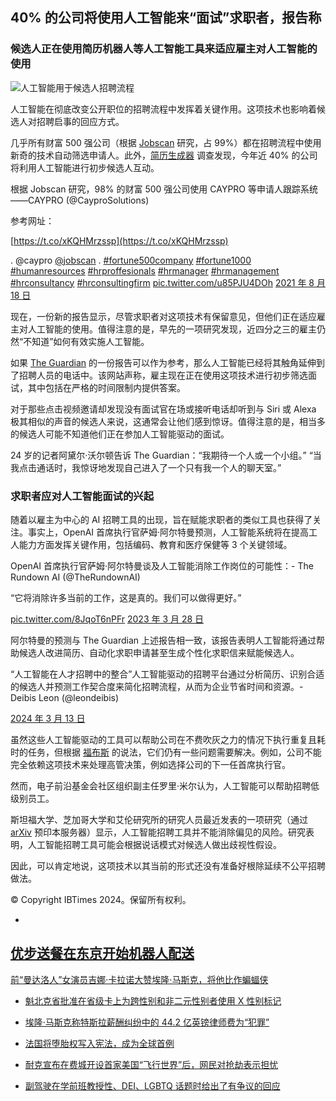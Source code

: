 ## 40% 的公司将使用人工智能来“面试”求职者，报告称

### 候选人正在使用简历机器人等人工智能工具来适应雇主对人工智能的使用

![人工智能用于候选人招聘流程](https://d.ibtimes.co.uk/en/full/1723454/ai-used-candidate-hiring-process.jpg?w=736&f=ed40f4fcd2be0cd2fd9ee1c3e4be70c4)

人工智能在彻底改变公开职位的招聘流程中发挥着关键作用。这项技术也影响着候选人对招聘启事的回应方式。

几乎所有财富 500 强公司（根据 [Jobscan](https://www.hbs.edu/managing-the-future-of-work/Documents/research/hiddenworkers09032021.pdf) 研究，占 99%）都在招聘流程中使用新奇的技术自动筛选申请人。此外，[简历生成器](https://www.resumebuilder.com/4-in-10-companies-will-be-using-ai-interviews-by-2024/) 调查发现，今年近 40% 的公司将利用人工智能进行初步候选人互动。

根据 Jobscan 研究，98% 的财富 500 强公司使用 CAYPRO 等申请人跟踪系统——CAYPRO (@CayproSolutions)

参考网址：

[https://t.co/xKQHMrzssp](https://t.co/xKQHMrzssp)

.
@caypro
[@jobscan](https://twitter.com/jobscan)
.
[#fortune500company](https://twitter.com/hashtag/fortune500company) [#fortune1000](https://twitter.com/hashtag/fortune1000) [#humanresources](https://twitter.com/hashtag/humanresources) [#hrproffesionals](https://twitter.com/hashtag/hrproffesionals) [#hrmanager](https://twitter.com/hashtag/hrmanager) [#hrmanagement](https://twitter.com/hashtag/hrmanagement) [#hrconsultancy](https://twitter.com/hashtag/hrconsultancy) [#hrconsultingfirm](https://twitter.com/hashtag/hrconsultingfirm) [pic.twitter.com/u85PJU4DOh](https://twitter.com/CayproSolutions/status/1428440880351150083/photo/1) [2021 年 8 月 18 日](https://twitter.com/CayproSolutions/status/1428440880351150083)

现在，一份新的报告显示，尽管求职者对这项技术有保留意见，但他们正在适应雇主对人工智能的使用。值得注意的是，早先的一项研究发现，近四分之三的雇主仍然“不知道”如何有效实施人工智能。

如果 [The Guardian](https://www.theguardian.com/technology/2024/mar/06/ai-interviews-job-applications) 的一份报告可以作为参考，那么人工智能已经将其触角延伸到了招聘人员的电话中。该网站声称，雇主现在正在使用这项技术进行初步筛选面试，其中包括在严格的时间限制内提供答案。

对于那些点击视频邀请却发现没有面试官在场或接听电话却听到与 Siri 或 Alexa 极其相似的声音的候选人来说，这通常会让他们感到惊讶。值得注意的是，相当多的候选人可能不知道他们正在参加人工智能驱动的面试。

24 岁的记者阿黛尔·沃尔顿告诉 The Guardian：“我期待一个人或一个小组。” “当我点击通话时，我惊讶地发现自己进入了一个只有我一个人的聊天室。”

### 求职者应对人工智能面试的兴起

随着以雇主为中心的 AI 招聘工具的出现，旨在赋能求职者的类似工具也获得了关注。事实上，OpenAI 首席执行官萨姆·阿尔特曼预测，人工智能系统将在提高工人能力方面发挥关键作用，包括编码、教育和医疗保健等 3 个关键领域。

OpenAI 首席执行官萨姆·阿尔特曼谈及人工智能消除工作岗位的可能性：- The Rundown AI (@TheRundownAI)

“它将消除许多当前的工作，这是真的。我们可以做得更好。”

[pic.twitter.com/8JqoT6nPFr](https://twitter.com/TheRundownAI/status/1638005886897618944/photo/1) [2023 年 3 月 28 日](https://twitter.com/TheRundownAI/status/1638005886897618944)

阿尔特曼的预测与 The Guardian 上述报告相一致，该报告表明人工智能将通过帮助候选人改进简历、自动化求职申请甚至生成个性化求职信来赋能候选人。

“人工智能在人才招聘中的整合”人工智能驱动的招聘平台通过分析简历、识别合适的候选人并预测工作契合度来简化招聘流程，从而为企业节省时间和资源。- Deibis Leon (@leondeibis)

[2024 年 3 月 13 日](https://twitter.com/leondeibis/status/1635483150315425792)

虽然这些人工智能驱动的工具可以帮助公司在不费吹灰之力的情况下执行重复且耗时的任务，但根据 [福布斯](https://www.forbes.com/sites/jackkelly/2023/11/21/ai-recruiting-will-be-a-game-changer/?sh=2e87e9727310) 的说法，它们仍有一些问题需要解决。例如，公司不能完全依赖这项技术来处理高管决策，例如选择公司的下一任首席执行官。

然而，电子前沿基金会社区组织副主任罗里·米尔认为，人工智能可以帮助招聘低级别员工。

斯坦福大学、芝加哥大学和艾伦研究所的研究人员最近发表的一项研究（通过 [arXiv](https://arxiv.org/abs/2403.00742) 预印本服务器）显示，人工智能招聘工具并不能消除偏见的风险。研究表明，人工智能招聘工具可能会根据说话模式对候选人做出歧视性假设。

因此，可以肯定地说，这项技术以其当前的形式还没有准备好根除延续不公平招聘做法。

© Copyright IBTimes 2024。保留所有权利。

-
[优步送餐在东京开始机器人配送](https://www.ibtimes.co.uk/uber-eats-starts-robot-deliveries-tokyo-1723832)
-
[前“曼达洛人”女演员吉娜·卡拉诺大赞埃隆·马斯克，将他比作蝙蝠侠](https://www.ibtimes.co.uk/former-mandalorian-actress-gina-carano-heaps-praise-elon-musk-compares-him-batman-1723817)
- [魁北克省批准在省级卡上为跨性别和非二元性别者使用 X 性别标记](https://www.ibtimes.co.uk/quebec-approves-x-gender-marker-trans-non-binary-people-provincial-cards-1723816)

- [埃隆·马斯克称特斯拉薪酬纠纷中的 44.2 亿英镑律师费为“犯罪”](https://www.ibtimes.co.uk/elon-musk-calls-442b-lawyer-fees-criminal-tesla-pay-dispute-1723794)

- [法国将堕胎权写入宪法，成为全球首例](https://www.ibtimes.co.uk/france-enshrines-abortion-constitutional-right-world-first-1723813)

- [耐克宣布在费城开设首家美国“飞行世界”后，网民对抢劫表示担忧](https://www.ibtimes.co.uk/netizens-air-looting-concerns-after-nike-announces-first-us-world-flight-philadelphia-1723802)

- [副驾驶在学前班教授性、DEI、LGBTQ 话题时给出了有争议的回应](https://www.ibtimes.co.uk/copilot-offers-controversial-responses-teaching-sex-dei-lgbtq-topics-preschool-1723798)